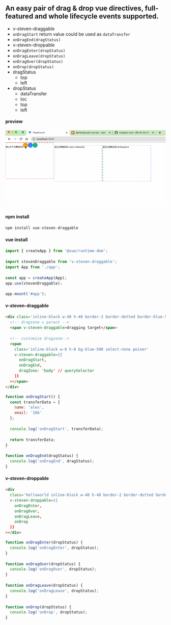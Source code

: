 ## An easy pair of drag & drop vue directives, full-featured and whole lifecycle events supported.

- v-steven-draggable 
 - `onDragStart` return value could be used as `dataTransfer` 
 - `onDragEnd(dragStatus)`
- v-steven-droppable 
 - `onDragEnter(dropStatus)` 
 - `onDragLeave(dropStatus)`
 - `onDragOver(dropStatus)`
 - `onDrop(dropStatus)` 
- dragStatus
  - top
  - left
- dropStatus
  - dataTransfer
  - loc
   - top
   - left
   
#### preview

![demo](https://github.com/jobsteven/vue-steven-draggable/raw/master/steven-draggable.gif)

#### npm install

```javascript
npm install vue-steven-draggable
```

#### vue install

```javascript
import { createApp } from '@vue/runtime-dom';

import stevenDraggable from 'v-steven-draggable';
import App from './app';

const app = createApp(App);
app.use(stevenDraggable);

app.mount('#app');
```

#### v-steven-draggable

```html
<div class='inline-block w-40 h-40 border-2 border-dotted border-blue-500'>
  <!-- dragzone = parent -->
  <span v-steven-draggable>dragging target</span>

  <!-- customize dragzone-->
  <span
    class='inline-block w-8 h-8 bg-blue-500 select-none poiner'
    v-steven-draggable={{
      onDragStart,
      onDragEnd,
      dragZone: 'body' // querySelector
    }}
  ></span>
</div>
```

```javascript
function onDragStart() {
  const transferData = {
    name: 'alex',
    email: '166'
  };

  console.log('onDragStart', transferData);

  return transferData;
}

function onDragEnd(dragStatus) {
  console.log('onDragEnd', dragStatus);
}
```

#### v-steven-droppable

```html
<div
  class='helloworld inline-block w-40 h-40 border-2 border-dotted border-blue-500'
  v-steven-droppable={{
    onDragEnter,
    onDragOver,
    onDragLeave,
    onDrop
  }}
></div>

```

```javascript
function onDragEnter(dropStatus) {
  console.log('onDragEnter', dropStatus);
}

function onDragOver(dropStatus) {
  console.log('onDragOver', dropStatus);
}

function onDragLeave(dropStatus) {
  console.log('onDragLeave', dropStatus);
}

function onDrop(dropStatus) {
  console.log('onDrop', dropStatus);
}
```
